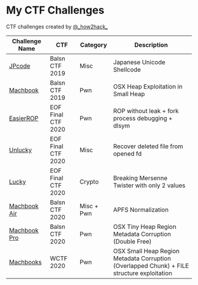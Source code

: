 # My CTF Challenges

CTF challenges created by [@\_how2hack\_](https://how2hack.tw)

| Challenge Name | CTF | Category | Description |
| -------------- | --- | -------- | ----------- |
| [JPcode](balsnctf-2019/jpcode) | Balsn CTF 2019 | Misc | Japanese Unicode Shellcode |
| [Machbook](balsnctf-2019/machbook) | Balsn CTF 2019 | Pwn | OSX Heap Exploitation in Small Heap |
| [EasierROP](eof_finalctf-2020/easierROP) | EOF Final CTF 2020 | Pwn | ROP without leak + fork process debugging + dlsym |
| [Unlucky](eof_finalctf-2020/unlucky) | EOF Final CTF 2020 | Misc | Recover deleted file from opened fd |
| [Lucky](eof_finalctf-2020/lucky) | EOF Final CTF 2020 | Crypto | Breaking Mersenne Twister with only 2 values |
| [Machbook Air](balsnctf-2020/machbookair) | Balsn CTF 2020 | Misc + Pwn | APFS Normalization |
| [Machbook Pro](balsnctf-2020/machbookpro) | Balsn CTF 2020 | Pwn | OSX Tiny Heap Region Metadata Corruption (Double Free) |
| [Machbooks](wctf-2020/machbooks) | WCTF 2020 | Pwn | OSX Small Heap Region Metadata Corruption (Overlapped Chunk) + FILE structure exploitation |

